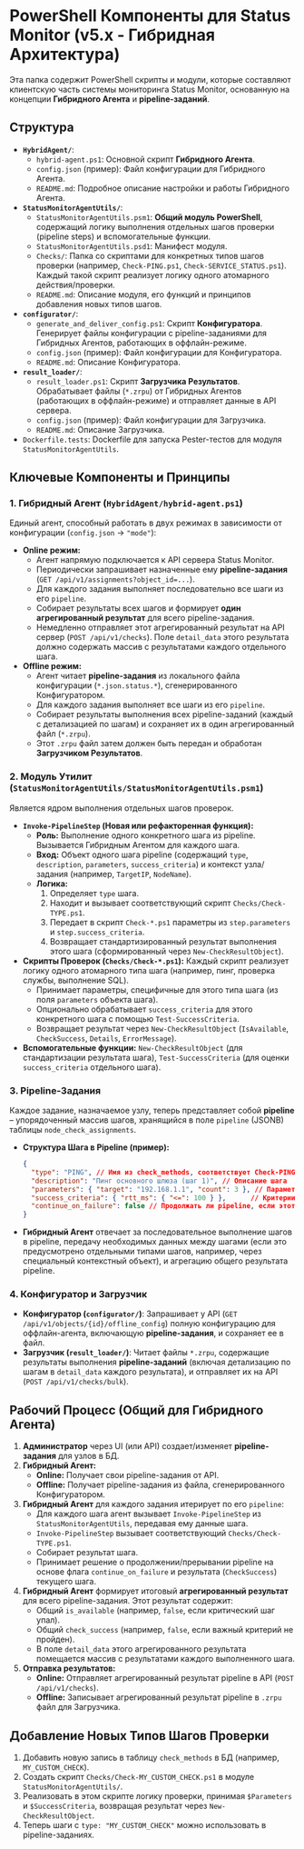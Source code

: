 # PowerShell Компоненты для Status Monitor (v5.x - Гибридная Архитектура)

Эта папка содержит PowerShell скрипты и модули, которые составляют клиентскую часть системы мониторинга Status Monitor, основанную на концепции **Гибридного Агента** и **pipeline-заданий**.

## Структура

*   **`HybridAgent/`**:
    *   `hybrid-agent.ps1`: Основной скрипт **Гибридного Агента**.
    *   `config.json` (пример): Файл конфигурации для Гибридного Агента.
    *   `README.md`: Подробное описание настройки и работы Гибридного Агента.
*   **`StatusMonitorAgentUtils/`**:
    *   `StatusMonitorAgentUtils.psm1`: **Общий модуль PowerShell**, содержащий логику выполнения отдельных шагов проверки (pipeline steps) и вспомогательные функции.
    *   `StatusMonitorAgentUtils.psd1`: Манифест модуля.
    *   `Checks/`: Папка со скриптами для конкретных типов шагов проверки (например, `Check-PING.ps1`, `Check-SERVICE_STATUS.ps1`). Каждый такой скрипт реализует логику одного атомарного действия/проверки.
    *   `README.md`: Описание модуля, его функций и принципов добавления новых типов шагов.
*   **`configurator/`**:
    *   `generate_and_deliver_config.ps1`: Скрипт **Конфигуратора**. Генерирует файлы конфигурации с pipeline-заданиями для Гибридных Агентов, работающих в оффлайн-режиме.
    *   `config.json` (пример): Файл конфигурации для Конфигуратора.
    *   `README.md`: Описание Конфигуратора.
*   **`result_loader/`**:
    *   `result_loader.ps1`: Скрипт **Загрузчика Результатов**. Обрабатывает файлы (`*.zrpu`) от Гибридных Агентов (работающих в оффлайн-режиме) и отправляет данные в API сервера.
    *   `config.json` (пример): Файл конфигурации для Загрузчика.
    *   `README.md`: Описание Загрузчика.
*   `Dockerfile.tests`: Dockerfile для запуска Pester-тестов для модуля `StatusMonitorAgentUtils`.

## Ключевые Компоненты и Принципы

### 1. Гибридный Агент (`HybridAgent/hybrid-agent.ps1`)

Единый агент, способный работать в двух режимах в зависимости от конфигурации (`config.json` -> `"mode"`):

*   **Online режим:**
    *   Агент напрямую подключается к API сервера Status Monitor.
    *   Периодически запрашивает назначенные ему **pipeline-задания** (`GET /api/v1/assignments?object_id=...`).
    *   Для каждого задания выполняет последовательно все шаги из его `pipeline`.
    *   Собирает результаты всех шагов и формирует **один агрегированный результат** для всего pipeline-задания.
    *   Немедленно отправляет этот агрегированный результат на API сервер (`POST /api/v1/checks`). Поле `detail_data` этого результата должно содержать массив с результатами каждого отдельного шага.
*   **Offline режим:**
    *   Агент читает **pipeline-задания** из локального файла конфигурации (`*.json.status.*`), сгенерированного Конфигуратором.
    *   Для каждого задания выполняет все шаги из его `pipeline`.
    *   Собирает результаты выполнения всех pipeline-заданий (каждый с детализацией по шагам) и сохраняет их в один агрегированный файл (`*.zrpu`).
    *   Этот `.zrpu` файл затем должен быть передан и обработан **Загрузчиком Результатов**.

### 2. Модуль Утилит (`StatusMonitorAgentUtils/StatusMonitorAgentUtils.psm1`)

Является ядром выполнения отдельных шагов проверок.

*   **`Invoke-PipelineStep` (Новая или рефакторенная функция):**
    *   **Роль:** Выполнение одного конкретного шага из pipeline. Вызывается Гибридным Агентом для каждого шага.
    *   **Вход:** Объект одного шага pipeline (содержащий `type`, `description`, `parameters`, `success_criteria`) и контекст узла/задания (например, `TargetIP`, `NodeName`).
    *   **Логика:**
        1.  Определяет `type` шага.
        2.  Находит и вызывает соответствующий скрипт `Checks/Check-TYPE.ps1`.
        3.  Передает в скрипт `Check-*.ps1` параметры из `step.parameters` и `step.success_criteria`.
        4.  Возвращает стандартизированный результат выполнения этого шага (сформированный через `New-CheckResultObject`).
*   **Скрипты Проверок (`Checks/Check-*.ps1`):** Каждый скрипт реализует логику одного атомарного типа шага (например, пинг, проверка службы, выполнение SQL).
    *   Принимает параметры, специфичные для этого типа шага (из поля `parameters` объекта шага).
    *   Опционально обрабатывает `success_criteria` для этого конкретного шага с помощью `Test-SuccessCriteria`.
    *   Возвращает результат через `New-CheckResultObject` (`IsAvailable`, `CheckSuccess`, `Details`, `ErrorMessage`).
*   **Вспомогательные функции:** `New-CheckResultObject` (для стандартизации результата шага), `Test-SuccessCriteria` (для оценки `success_criteria` отдельного шага).

### 3. Pipeline-Задания

Каждое задание, назначаемое узлу, теперь представляет собой **pipeline** – упорядоченный массив шагов, хранящийся в поле `pipeline` (JSONB) таблицы `node_check_assignments`.

*   **Структура Шага в Pipeline (пример):**
    ```json
    {
      "type": "PING", // Имя из check_methods, соответствует Check-PING.ps1
      "description": "Пинг основного шлюза (шаг 1)", // Описание шага
      "parameters": { "target": "192.168.1.1", "count": 3 }, // Параметры для Check-PING.ps1
      "success_criteria": { "rtt_ms": { "<=": 100 } },      // Критерии успеха для этого шага
      "continue_on_failure": false // Продолжать ли pipeline, если этот шаг не прошел (CheckSuccess=false/null)
    }
    ```
*   **Гибридный Агент** отвечает за последовательное выполнение шагов в pipeline, передачу необходимых данных между шагами (если это предусмотрено отдельными типами шагов, например, через специальный контекстный объект), и агрегацию общего результата pipeline.

### 4. Конфигуратор и Загрузчик

*   **Конфигуратор (`configurator/`)**: Запрашивает у API (`GET /api/v1/objects/{id}/offline_config`) полную конфигурацию для оффлайн-агента, включающую **pipeline-задания**, и сохраняет ее в файл.
*   **Загрузчик (`result_loader/`)**: Читает файлы `*.zrpu`, содержащие результаты выполнения **pipeline-заданий** (включая детализацию по шагам в `detail_data` каждого результата), и отправляет их на API (`POST /api/v1/checks/bulk`).

## Рабочий Процесс (Общий для Гибридного Агента)

1.  **Администратор** через UI (или API) создает/изменяет **pipeline-задания** для узлов в БД.
2.  **Гибридный Агент:**
    *   **Online:** Получает свои pipeline-задания от API.
    *   **Offline:** Получает pipeline-задания из файла, сгенерированного Конфигуратором.
3.  **Гибридный Агент** для каждого задания итерирует по его `pipeline`:
    *   Для каждого шага агент вызывает `Invoke-PipelineStep` из `StatusMonitorAgentUtils`, передавая ему данные шага.
    *   `Invoke-PipelineStep` вызывает соответствующий `Checks/Check-TYPE.ps1`.
    *   Собирает результат шага.
    *   Принимает решение о продолжении/прерывании pipeline на основе флага `continue_on_failure` и результата (`CheckSuccess`) текущего шага.
4.  **Гибридный Агент** формирует итоговый **агрегированный результат** для всего pipeline-задания. Этот результат содержит:
    *   Общий `is_available` (например, `false`, если критический шаг упал).
    *   Общий `check_success` (например, `false`, если важный критерий не пройден).
    *   В поле `detail_data` этого агрегированного результата помещается массив с результатами каждого выполненного шага.
5.  **Отправка результатов:**
    *   **Online:** Отправляет агрегированный результат pipeline в API (`POST /api/v1/checks`).
    *   **Offline:** Записывает агрегированный результат pipeline в `.zrpu` файл для Загрузчика.

## Добавление Новых Типов Шагов Проверки

1.  Добавить новую запись в таблицу `check_methods` в БД (например, `MY_CUSTOM_CHECK`).
2.  Создать скрипт `Checks/Check-MY_CUSTOM_CHECK.ps1` в модуле `StatusMonitorAgentUtils/`.
3.  Реализовать в этом скрипте логику проверки, принимая `$Parameters` и `$SuccessCriteria`, возвращая результат через `New-CheckResultObject`.
4.  Теперь шаги с `type: "MY_CUSTOM_CHECK"` можно использовать в pipeline-заданиях.